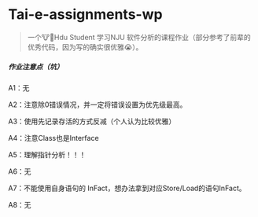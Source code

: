 # Tai-e-assignments-wp

> 一个🐮🐎Hdu Student 学习NJU 软件分析的课程作业（部分参考了前辈的优秀代码，因为写的确实很优雅😭）。

##### 作业注意点（坑）

A1：无

A2：注意除0错误情况，并一定将错误设置为优先级最高。

A3：使用先记录存活的方式反减（个人认为比较优雅）

A4：注意Class也是Interface

A5：理解指针分析！！！

A6：无

A7：不能使用自身语句的 InFact，想办法拿到对应Store/Load的语句InFact。

A8：无
